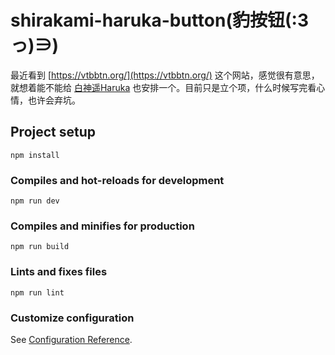 # shirakami-haruka-button(豹按钮(:3っ)∋)

最近看到 [https://vtbbtn.org/](https://vtbbtn.org/) 这个网站，感觉很有意思，就想着能不能给 [白神遥Haruka](https://space.bilibili.com/477332594/) 也安排一个。目前只是立个项，什么时候写完看心情，也许会弃坑。

## Project setup

```
npm install
```

### Compiles and hot-reloads for development
```
npm run dev
```

### Compiles and minifies for production
```
npm run build
```

### Lints and fixes files
```
npm run lint
```

### Customize configuration
See [Configuration Reference](https://cli.vuejs.org/config/).
